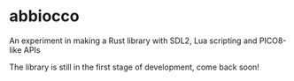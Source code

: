 # abbiocco

An experiment in making a Rust library with SDL2, Lua scripting and PICO8-like APIs

The library is still in the first stage of development, come back soon!